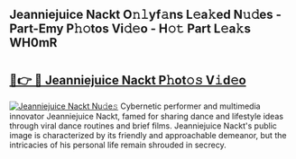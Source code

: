 ## Jeanniejuice Nackt O𝚗𝚕yf𝚊ns L𝚎a𝚔ed N𝚞𝚍es - Part-Emy P𝚑𝚘tos Vi𝚍𝚎o - H𝚘𝚝 Part L𝚎a𝚔s WH0mR

# <h2><a href="http://kfc8kyn.oniu.top/?m=Jeanniejuice+Nackt">🔗👉 🔴 Jeanniejuice Nackt P𝚑ot𝚘𝚜 V𝚒d𝚎o</a></h2>

[![Jeanniejuice Nackt Nu𝚍e𝚜](https://i.imgur.com/0qMVB7G.gif)](http://kfc8kyn.oniu.top/?m=Jeanniejuice+Nackt)
Cybernetic performer and multimedia innovator Jeanniejuice Nackt, famed for sharing dance and lifestyle ideas through viral dance routines and brief films. Jeanniejuice Nackt's public image is characterized by its friendly and approachable demeanor, but the intricacies of his personal life remain shrouded in secrecy.  
